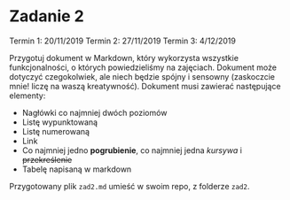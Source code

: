 # Zadanie 2

Termin 1: 20/11/2019
Termin 2: 27/11/2019
Termin 3: 4/12/2019

Przygotuj dokument w Markdown, który wykorzysta wszystkie funkcjonalności, o których powiedzieliśmy na zajęciach. Dokument może dotyczyć czegokolwiek, ale niech będzie spójny i sensowny (zaskoczcie mnie! liczę na waszą kreatywność). Dokument musi zawierać następujące elementy:

- Nagłówki co najmniej dwóch poziomów
- Listę wypunktowaną
- Listę numerowaną 
- Link
- Co najmniej jedno **pogrubienie**, co najmniej jedna _kursywa_ i ~~przekreślenie~~
- Tabelę napisaną w markdown

Przygotowany plik `zad2.md` umieść w swoim repo, z folderze `zad2`.